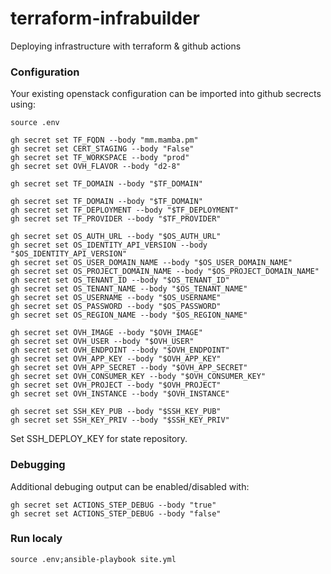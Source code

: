 # terraform-infrabuilder
Deploying infrastructure with terraform & github actions

### Configuration

Your existing openstack configuration can be imported into github secrects using:

```
source .env

gh secret set TF_FQDN --body "mm.mamba.pm"
gh secret set CERT_STAGING --body "False"
gh secret set TF_WORKSPACE --body "prod"
gh secret set OVH_FLAVOR --body "d2-8"

gh secret set TF_DOMAIN --body "$TF_DOMAIN"

gh secret set TF_DOMAIN --body "$TF_DOMAIN"
gh secret set TF_DEPLOYMENT --body "$TF_DEPLOYMENT"
gh secret set TF_PROVIDER --body "$TF_PROVIDER"

gh secret set OS_AUTH_URL --body "$OS_AUTH_URL"
gh secret set OS_IDENTITY_API_VERSION --body "$OS_IDENTITY_API_VERSION"
gh secret set OS_USER_DOMAIN_NAME --body "$OS_USER_DOMAIN_NAME"
gh secret set OS_PROJECT_DOMAIN_NAME --body "$OS_PROJECT_DOMAIN_NAME"
gh secret set OS_TENANT_ID --body "$OS_TENANT_ID"
gh secret set OS_TENANT_NAME --body "$OS_TENANT_NAME"
gh secret set OS_USERNAME --body "$OS_USERNAME"
gh secret set OS_PASSWORD --body "$OS_PASSWORD"
gh secret set OS_REGION_NAME --body "$OS_REGION_NAME"

gh secret set OVH_IMAGE --body "$OVH_IMAGE"
gh secret set OVH_USER --body "$OVH_USER"
gh secret set OVH_ENDPOINT --body "$OVH_ENDPOINT"
gh secret set OVH_APP_KEY --body "$OVH_APP_KEY"
gh secret set OVH_APP_SECRET --body "$OVH_APP_SECRET"
gh secret set OVH_CONSUMER_KEY --body "$OVH_CONSUMER_KEY"
gh secret set OVH_PROJECT --body "$OVH_PROJECT"
gh secret set OVH_INSTANCE --body "$OVH_INSTANCE"

gh secret set SSH_KEY_PUB --body "$SSH_KEY_PUB"
gh secret set SSH_KEY_PRIV --body "$SSH_KEY_PRIV"
```

Set SSH_DEPLOY_KEY for state repository.

### Debugging

Additional debuging output can be enabled/disabled with:

```
gh secret set ACTIONS_STEP_DEBUG --body "true"
gh secret set ACTIONS_STEP_DEBUG --body "false"
```

### Run localy 

```
source .env;ansible-playbook site.yml
```